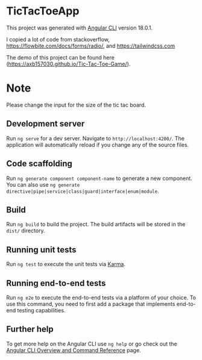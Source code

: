 # TicTacToeApp

This project was generated with [Angular CLI](https://github.com/angular/angular-cli) version 18.0.1.

I copied a lot of code from stackoverflow, https://flowbite.com/docs/forms/radio/, and https://tailwindcss.com

The demo of this project can be found here (https://axb157030.github.io/Tic-Tac-Toe-Game/).
# Note
Please change the input for the size of the tic tac board.

## Development server

Run `ng serve` for a dev server. Navigate to `http://localhost:4200/`. The application will automatically reload if you change any of the source files.

## Code scaffolding

Run `ng generate component component-name` to generate a new component. You can also use `ng generate directive|pipe|service|class|guard|interface|enum|module`.

## Build

Run `ng build` to build the project. The build artifacts will be stored in the `dist/` directory.

## Running unit tests

Run `ng test` to execute the unit tests via [Karma](https://karma-runner.github.io).

## Running end-to-end tests

Run `ng e2e` to execute the end-to-end tests via a platform of your choice. To use this command, you need to first add a package that implements end-to-end testing capabilities.

## Further help

To get more help on the Angular CLI use `ng help` or go check out the [Angular CLI Overview and Command Reference](https://angular.dev/tools/cli) page.
